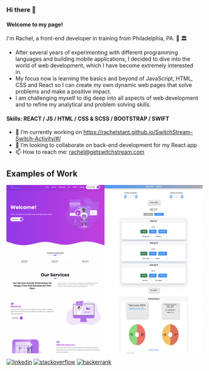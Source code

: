### Hi there 👋

#### Welcome to my page!
I'm Rachel, a front-end developer in training from Philadelphia, PA. 🔔 🏛️ <br>
- After several years of experimenting with different programming languages and building mobile applications, I decided to dive into the world of web development, which I have become extremely interested in. <br>
- My focus now is learning the basics and beyond of JavaScript, HTML, CSS and React so I can create my own dynamic web pages that solve problems and make a positive impact. <br>
- I am challenging myself to dig deep into all aspects of web development and to refine my analytical and problem solving skills.

#### Skills: REACT / JS / HTML / CSS & SCSS / BOOTSTRAP / SWIFT

- 🔭 I’m currently working on https://rachelstant.github.io/SwitchStream-Switch-Activity/#/ 
- 👯 I’m looking to collaborate on back-end development for my React app 
- 📫 How to reach me: rachel@getswitchstream.com 

## Examples of Work
<div style="display: flex; flex-direction:row; align-content:flex-start;">
<img src='https://github.com/RachelStant/RachelStant/blob/main/Example2.png' width='256' />
<img src='https://github.com/RachelStant/RachelStant/blob/main/Example3.png' width='256' />
</div>



[<img src='https://cdn.jsdelivr.net/npm/simple-icons@3.0.1/icons/linkedin.svg' alt='linkedin' height='40'>](https://www.linkedin.com/in/rachel-stanton-/)  [<img src='https://cdn.jsdelivr.net/npm/simple-icons@3.0.1/icons/stackoverflow.svg' alt='stackoverflow' height='40'>](https://stackoverflow.com/users/14851878/rachels)  [<img src='https://cdn.jsdelivr.net/npm/simple-icons@3.0.1/icons/hackerrank.svg' alt='hackerrank' height='40'>](https://www.hackerrank.com/Rach115)  





